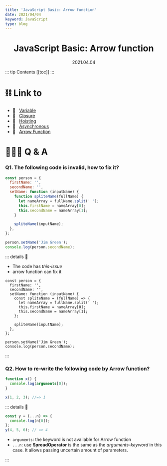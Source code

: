 ```yaml
---
title: 'JavaScript Basic: Arrow function'
date: 2021/04/04
keyword: JavaScript
type: blog
---
```


<h1 align="center">JavaScript Basic: Arrow function</h1>
<div align="center">2021.04.04</div>

::: tip Contents
[[toc]]
:::

# ⛓ Link to

- 🔗 &nbsp; [Variable](JsBasicVariable.md)
- 🔗 &nbsp; [Closure](JsBasicClosure.md)
- 🔗 &nbsp; [Hoisting](JsBasicHoisting.md)
- 🔗 &nbsp; [Asynchronous](JsBasicAsynchronous.md)
- 🔗 &nbsp; [Arrow Function](JsBasicArrowFunction.md)

# 🙋🏻‍♂️ Q & A

### Q1. The following code is invalid, how to fix it?

```jsx
const person = {
  firstName: '',
  secondName: '',
  setName: function (inputName) {
    function spliteName(fullName) {
      let nameArray = fullName.split(' ');
      this.firstName = nameArray[0];
      this.secondName = nameArray[1];
    }

    spliteName(inputName);
  },
};

person.setName('Jim Green');
console.log(person.secondName);
```

::: details 🔑

- The code has _this-issue_
- arrow function can fix it

```jsx{5}
const person = {
  firstName: '',
  secondName: '',
  setName: function (inputName) {
    const spliteName = (fullName) => {
      let nameArray = fullName.split(' ');
      this.firstName = nameArray[0];
      this.secondName = nameArray[1];
    };

    spliteName(inputName);
  },
};

person.setName('Jim Green');
console.log(person.secondName);
```

:::

### Q2. How to re-write the following code by Arrow function?

```jsx
function x() {
  console.log(arguments[0]);
}

x(1, 2, 3); //=> 1
```

::: details 🔑

```jsx
const y = (...n) => {
  console.log(n[0]);
};
y(4, 5, 6); // => 4
```

- `arguments`: the keyword is not available for Arrow function
- `...n`: use **SpreadOperator** is the same as the _arguments-keyword_ in this case. It allows passing uncertain amount of parameters.

:::
